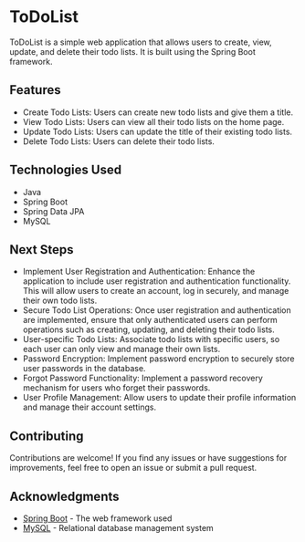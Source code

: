 # ToDoList

ToDoList is a simple web application that allows users to create, view, update, and delete their todo lists. It is built using the Spring Boot framework.

## Features

- Create Todo Lists: Users can create new todo lists and give them a title.
- View Todo Lists: Users can view all their todo lists on the home page.
- Update Todo Lists: Users can update the title of their existing todo lists.
- Delete Todo Lists: Users can delete their todo lists.

## Technologies Used

- Java
- Spring Boot
- Spring Data JPA
- MySQL

## Next Steps

- Implement User Registration and Authentication: Enhance the application to include user registration and authentication functionality. This will allow users to create an account, log in securely, and manage their own todo lists.
- Secure Todo List Operations: Once user registration and authentication are implemented, ensure that only authenticated users can perform operations such as creating, updating, and deleting their todo lists.
- User-specific Todo Lists: Associate todo lists with specific users, so each user can only view and manage their own lists.
- Password Encryption: Implement password encryption to securely store user passwords in the database.
- Forgot Password Functionality: Implement a password recovery mechanism for users who forget their passwords.
- User Profile Management: Allow users to update their profile information and manage their account settings.

## Contributing

Contributions are welcome! If you find any issues or have suggestions for improvements, feel free to open an issue or submit a pull request.

## Acknowledgments

- [Spring Boot](https://spring.io/projects/spring-boot) - The web framework used
- [MySQL](https://www.mysql.com/) - Relational database management system
